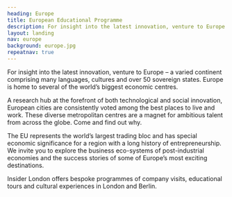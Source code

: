 ```yaml
---
heading: Europe
title: European Educational Programme
description: For insight into the latest innovation, venture to Europe – a varied continent comprising many languages, cultures and over 50 sovereign states. Europe is home to several of the world’s biggest economic centres.
layout: landing
nav: europe
background: europe.jpg
repeatnav: true
---
```


For insight into the latest innovation, venture to Europe – a varied continent comprising many languages, cultures and over 50 sovereign states. Europe is home to several of the world’s biggest economic centres.

A research hub at the forefront of both technological and social innovation, European cities are consistently voted among the best places to live and work. These diverse metropolitan centres are a magnet for ambitious talent from across the globe. Come and find out why.

The EU represents the world’s largest trading bloc and has special economic significance for a region with a long history of entrepreneurship. We invite you to explore the business eco-systems of post-industrial economies and the success stories of some of Europe’s most exciting destinations.

Insider London offers bespoke programmes of company visits, educational tours and cultural experiences in London and Berlin.
